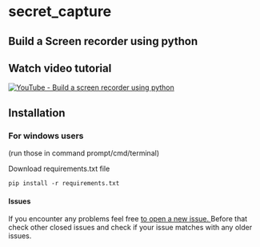 # secret_capture
## Build a Screen recorder using python


## Watch video tutorial
[![YouTube - Build a screen recorder using python ](https://img.youtube.com/vi/1J8dQA6gN7k/0.jpg)](https://www.youtube.com/watch?v=1J8dQA6gN7k)
## Installation
### For windows users
(run those in command prompt/cmd/terminal)

Download requirements.txt file
``` 
pip install -r requirements.txt
```


#### Issues
If you encounter any problems feel free  <a href="https://github.com/ProgrammingHero1/secret_capture/issues/new">to open a  new issue. </a>Before that check other closed issues and check if your issue matches with any older issues.
